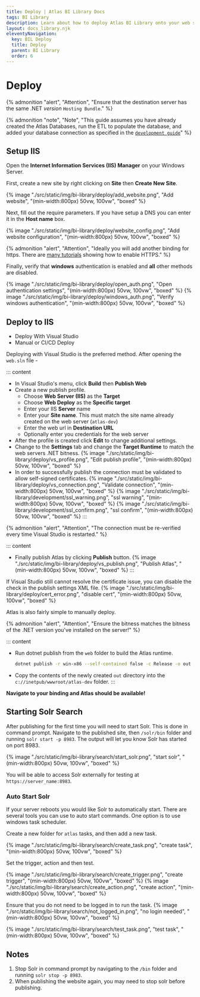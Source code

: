 ```yaml
---
title: Deploy | Atlas BI Library Docs
tags: BI Library
description: Learn about how to deploy Atlas BI Library onto your web server. Atlas BI Library runs on .NET 5 and is easily deployed from Visual Studio.
layout: docs_library.njk
eleventyNavigation:
  key: BIL Deploy
  title: Deploy
  parent: BI Library
  order: 6
---
```


# Deploy

{% admonition 
   "alert",
   "Attention",
   "Ensure that the destination server has the same .NET *version* `Hosting Bundle`."
%}

{% admonition 
   "note",
   "Note",
   "This guide assumes you have already created the Atlas Databases, run the ETL to populate the database, and added your database connection as specified in the [`development guide`](/docs/bi-library/development/)"
%}

## Setup IIS

Open the **Internet Information Services (IIS) Manager** on your Windows Server.

First, create a new site by right clicking on **Site** then **Create New Site**.

{% image "./src/static/img/bi-library/deploy/add_website.png", "Add website", "(min-width:800px) 50vw, 100vw", "boxed" %}

Next, fill out the require parameters. If you have setup a DNS you can enter it in the **Host name** box.

{% image "./src/static/img/bi-library/deploy/website_config.png", "Add website configuration", "(min-width:800px) 50vw, 100vw", "boxed" %}

{% admonition 
   "alert",
   "Attention",
   "Ideally you will add another binding for https. There are [many tutorials](https://techexpert.tips/iis/enable-https-iis/) showing how to enable HTTPS."
%}

Finally, verify that **windows** authentication is enabled and **all** other methods are disabled.

{% image "./src/static/img/bi-library/deploy/open_auth.png", "Open authentication settings", "(min-width:800px) 50vw, 100vw", "boxed" %}
{% image "./src/static/img/bi-library/deploy/windows_auth.png", "Verify windows authentication", "(min-width:800px) 50vw, 100vw", "boxed" %}

## Deploy to IIS

<div class="tabs">
   <ul>
    <li class="is-active"><a tab="vs">Deploy With Visual Studio</a></li>
    <li><a tab="manual">Manual or CI/CD Deploy</a></li>
  </ul>
</div>
<div class="tab-container">
   <div class="tab is-active"id="vs">


Deploying with Visual Studio is the preferred method. After opening the ``web.sln`` file -

::: content
- In Visual Studio's menu, click **Build** then **Publish Web**
- Create a new publish profile.
   - Choose **Web Server (IIS)** as the **Target**
   - Choose **Web Deploy** as the **Specific target**
   - Enter your IIS **Server** name
   - Enter your **Site name**. This must match the site name already created on the web server (``atlas-dev``)
   - Enter the web url in **Destination URL**
   - Optionally enter you credentials for the web server
- After the profile is created click **Edit** to change additional settings.
- Change to the **Settings** tab and change the **Target Runtime** to match the web servers .NET bitness.
  {% image "./src/static/img/bi-library/deploy/vs_profile.png", "Edit publish profile", "(min-width:800px) 50vw, 100vw", "boxed" %}
- In order to successfully publish the connection must be validated to allow self-signed certificates.
  {% image "./src/static/img/bi-library/deploy/vs_connection.png", "Validate connection", "(min-width:800px) 50vw, 100vw", "boxed" %}
  {% image "./src/static/img/bi-library/development/ssl_warning.png", "ssl warning", "(min-width:800px) 50vw, 100vw", "boxed" %}
  {% image "./src/static/img/bi-library/development/ssl_confirm.png", "ssl confirm", "(min-width:800px) 50vw, 100vw", "boxed" %}
:::

{% admonition
  "alert",
  "Attention",
  "The connection must be re-verified every time Visual Studio is restarted."
%}

::: content
- Finally publish Atlas by clicking **Publish** button.
  {% image "./src/static/img/bi-library/deploy/vs_publish.png", "Publish Atlas", "(min-width:800px) 50vw, 100vw", "boxed" %}
:::


If Visual Studio still cannot resolve the certificate issue, you can disable the check in the publish settings XML file.
{% image "./src/static/img/bi-library/deploy/cert_error.png", "disable cert", "(min-width:800px) 50vw, 100vw", "boxed" %}

</div>
   <div class="tab" id="manual">

Atlas is also fairly simple to manually deploy.

{% admonition "alert", "Attention", "Ensure the bitness matches the bitness of the .NET version you've installed on the server!" %}

::: content
- Run dotnet publish from the ``web`` folder to build the Atlas runtime.
  ```bash
  dotnet publish -r win-x86 --self-contained false -c Release -o out
  ```
- Copy the contents of the newly created ``out`` directory into the ``c://inetpub/wwwroot/atlas-dev`` folder.
:::

**Navigate to your binding and Atlas should be available!**
</div>
</div>

## Starting Solr Search

After publishing for the first time you will need to start Solr. This is done in command prompt. Navigate to the published site, then  `/solr/bin` folder and running `solr start -p 8983`. The output will let you know Solr has started on port 8983.

{% image "./src/static/img/bi-library/search/start_solr.png", "start solr", "(min-width:800px) 50vw, 100vw", "boxed" %}

You will be able to access Solr externally for testing at ``https://server_name:8983``.

### Auto Start Solr

If your server reboots you would like Solr to automatically start. There are several tools you can use to auto start commands. One option is to use windows task scheduler.

Create a new folder for `atlas` tasks, and then add a new task.

{% image "./src/static/img/bi-library/search/create_task.png", "create task", "(min-width:800px) 50vw, 100vw", "boxed" %}

Set the trigger, action and then test.

{% image "./src/static/img/bi-library/search/create_trigger.png", "create trigger", "(min-width:800px) 50vw, 100vw", "boxed" %}
{% image "./src/static/img/bi-library/search/create_action.png", "create action", "(min-width:800px) 50vw, 100vw", "boxed" %}

Ensure that you do not need to be logged in to run the task.
{% image "./src/static/img/bi-library/search/not_logged_in.png", "no login needed", "(min-width:800px) 50vw, 100vw", "boxed" %}

{% image "./src/static/img/bi-library/search/test_task.png", "test task", "(min-width:800px) 50vw, 100vw", "boxed" %}



## Notes

1. Stop Solr in command prompt by navigating to the `/bin` folder and running `solr stop -p 8983`.
2. When publishing the website again, you may need to stop solr before publishing.

